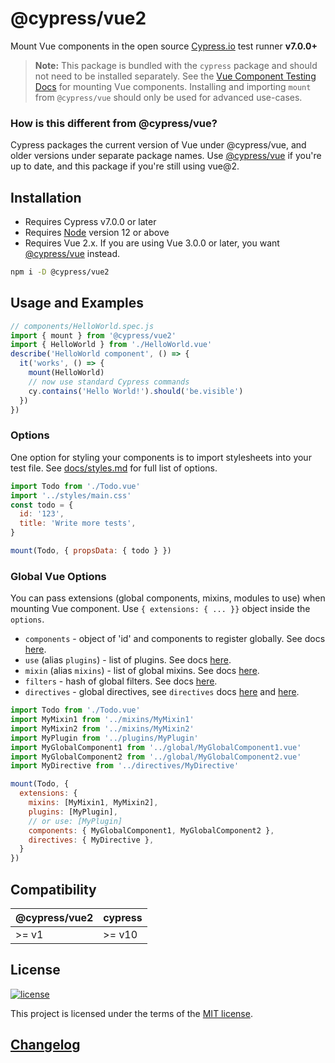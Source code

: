 # @cypress/vue2

Mount Vue components in the open source [Cypress.io](https://www.cypress.io/) test runner **v7.0.0+**

> **Note:** This package is bundled with the `cypress` package and should not need to be installed separately. See the [Vue Component Testing Docs](https://docs.cypress.io/guides/component-testing/quickstart-vue#Configuring-Component-Testing) for mounting Vue components. Installing and importing `mount` from `@cypress/vue` should only be used for advanced use-cases.

### How is this different from @cypress/vue?
Cypress packages the current version of Vue under @cypress/vue, and older versions under separate package names. Use [@cypress/vue](https://github.com/cypress-io/cypress/tree/develop/npm/vue) if you're up to date, and this package if you're still using vue@2.

## Installation

- Requires Cypress v7.0.0 or later
- Requires [Node](https://nodejs.org/en/) version 12 or above
- Requires Vue 2.x. If you are using Vue 3.0.0 or later, you want [@cypress/vue](https://github.com/cypress-io/cypress/tree/develop/npm/vue) instead.

```sh
npm i -D @cypress/vue2
```

## Usage and Examples

```js
// components/HelloWorld.spec.js
import { mount } from '@cypress/vue2'
import { HelloWorld } from './HelloWorld.vue'
describe('HelloWorld component', () => {
  it('works', () => {
    mount(HelloWorld)
    // now use standard Cypress commands
    cy.contains('Hello World!').should('be.visible')
  })
})
```

### Options

One option for styling your components is to import stylesheets into your test file. See [docs/styles.md](./docs/styles.md) for full list of options.

```js
import Todo from './Todo.vue'
import '../styles/main.css'
const todo = {
  id: '123',
  title: 'Write more tests',
}

mount(Todo, { propsData: { todo } })
```

### Global Vue Options

You can pass extensions (global components, mixins, modules to use)
when mounting Vue component. Use `{ extensions: { ... }}` object inside
the `options`.

- `components` - object of 'id' and components to register globally. See docs [here](https://v2.vuejs.org/v2/guide/components-registration.html#Global-Registration).
- `use` (alias `plugins`) - list of plugins.  See docs [here](https://v2.vuejs.org/v2/guide/plugins.html#Using-a-Plugin).
- `mixin` (alias `mixins`) - list of global mixins.  See docs [here](https://v2.vuejs.org/v2/guide/mixins.html#Global-Mixin).
- `filters` - hash of global filters. See docs [here](https://v2.vuejs.org/v2/guide/filters.html).
- `directives` - global directives, see `directives` docs [here](https://v2.vuejs.org/v2/guide/custom-directive.html#ad) and [here](https://vuejs.org/guide/reusability/custom-directives.html).

```js
import Todo from './Todo.vue'
import MyMixin1 from '../mixins/MyMixin1'
import MyMixin2 from '../mixins/MyMixin2'
import MyPlugin from '../plugins/MyPlugin'
import MyGlobalComponent1 from '../global/MyGlobalComponent1.vue'
import MyGlobalComponent2 from '../global/MyGlobalComponent2.vue'
import MyDirective from '../directives/MyDirective'

mount(Todo, {
  extensions: {
    mixins: [MyMixin1, MyMixin2],
    plugins: [MyPlugin],
    // or use: [MyPlugin]
    components: { MyGlobalComponent1, MyGlobalComponent2 },
    directives: { MyDirective },
  }
})
```

## Compatibility

| @cypress/vue2 | cypress |
| ------------- | ------- |
| >= v1         | >= v10  |

## License

[![license](https://img.shields.io/badge/license-MIT-green.svg)](https://github.com/cypress-io/cypress/blob/develop/LICENSE)

This project is licensed under the terms of the [MIT license](/LICENSE).

## [Changelog](./CHANGELOG.md)
